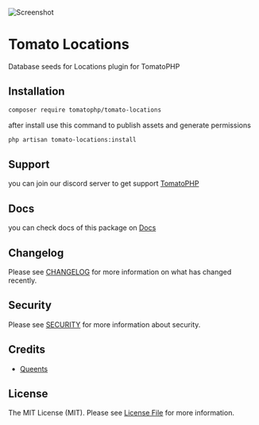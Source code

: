 ![Screenshot](https://github.com/tomatophp/tomato-locations/blob/master/art/screenshot.png)

# Tomato Locations

Database seeds for Locations plugin for TomatoPHP

## Installation

```bash
composer require tomatophp/tomato-locations
```
after install use this command to publish assets and generate permissions

```bash
php artisan tomato-locations:install
```

## Support

you can join our discord server to get support [TomatoPHP](https://discord.gg/Xqmt35Uh)

## Docs

you can check docs of this package on [Docs](https://docs.tomatophp.com/plugins/tomato-locations)

## Changelog

Please see [CHANGELOG](CHANGELOG.md) for more information on what has changed recently.

## Security

Please see [SECURITY](SECURITY.md) for more information about security.

## Credits

- [Queents](mailto:info@3x1.io)

## License

The MIT License (MIT). Please see [License File](LICENSE.md) for more information.
